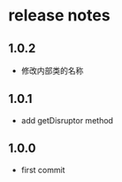 # release notes #

## 1.0.2 ##
- 修改内部类的名称

## 1.0.1 ##
- add getDisruptor method

## 1.0.0 ##
- first commit
